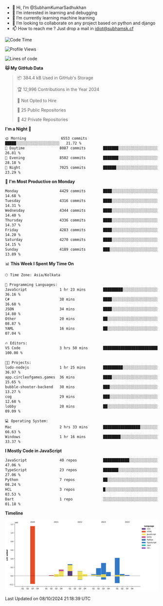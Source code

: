 - 👋 Hi, I’m @SubhamKumarSadhukhan
- 👀 I’m interested in learning and debugging
- 🌱 I’m currently learning machine learning
- 💞️ I’m looking to collaborate on any project based on python and django
- 📫 How to reach me ?
      Just drop a mail in idiot@subhamsk.cf

<!---
SubhamKumarSadhukhan/SubhamKumarSadhukhan is a ✨ special ✨ repository because its `README.md` (this file) appears on your GitHub profile.
You can click the Preview link to take a look at your changes.
--->


<!--START_SECTION:waka-->
![Code Time](http://img.shields.io/badge/Code%20Time-2%2C554%20hrs-blue)

![Profile Views](http://img.shields.io/badge/Profile%20Views-3-blue)

![Lines of code](https://img.shields.io/badge/From%20Hello%20World%20I%27ve%20Written-2.8%20million%20lines%20of%20code-blue)

**🐱 My GitHub Data** 

> 📦 384.4 kB Used in GitHub's Storage 
 > 
> 🏆 12,996 Contributions in the Year 2024
 > 
> 🚫 Not Opted to Hire
 > 
> 📜 25 Public Repositories 
 > 
> 🔑 42 Private Repositories 
 > 
**I'm a Night 🦉** 

```text
🌞 Morning                6553 commits        █████░░░░░░░░░░░░░░░░░░░░   21.72 % 
🌆 Daytime                8087 commits        ███████░░░░░░░░░░░░░░░░░░   26.81 % 
🌃 Evening                8502 commits        ███████░░░░░░░░░░░░░░░░░░   28.18 % 
🌙 Night                  7025 commits        ██████░░░░░░░░░░░░░░░░░░░   23.29 % 
```
📅 **I'm Most Productive on Monday** 

```text
Monday                   4429 commits        ████░░░░░░░░░░░░░░░░░░░░░   14.68 % 
Tuesday                  4316 commits        ████░░░░░░░░░░░░░░░░░░░░░   14.31 % 
Wednesday                4344 commits        ████░░░░░░░░░░░░░░░░░░░░░   14.40 % 
Thursday                 4336 commits        ████░░░░░░░░░░░░░░░░░░░░░   14.37 % 
Friday                   4283 commits        ████░░░░░░░░░░░░░░░░░░░░░   14.20 % 
Saturday                 4270 commits        ████░░░░░░░░░░░░░░░░░░░░░   14.15 % 
Sunday                   4189 commits        ███░░░░░░░░░░░░░░░░░░░░░░   13.89 % 
```


📊 **This Week I Spent My Time On** 

```text
🕑︎ Time Zone: Asia/Kolkata

💬 Programming Languages: 
JavaScript               1 hr 23 mins        █████████░░░░░░░░░░░░░░░░   36.16 % 
C#                       38 mins             ████░░░░░░░░░░░░░░░░░░░░░   16.68 % 
JSON                     34 mins             ████░░░░░░░░░░░░░░░░░░░░░   14.80 % 
Other                    20 mins             ██░░░░░░░░░░░░░░░░░░░░░░░   08.87 % 
YAML                     16 mins             ██░░░░░░░░░░░░░░░░░░░░░░░   07.04 % 

🔥 Editors: 
VS Code                  3 hrs 50 mins       █████████████████████████   100.00 % 

🐱‍💻 Projects: 
ludo-nodejs              1 hr 25 mins        █████████░░░░░░░░░░░░░░░░   36.97 % 
app.circleofgames.games  36 mins             ████░░░░░░░░░░░░░░░░░░░░░   15.65 % 
bubble-shooter-backend   30 mins             ███░░░░░░░░░░░░░░░░░░░░░░   13.27 % 
cog                      29 mins             ███░░░░░░░░░░░░░░░░░░░░░░   12.68 % 
lobby                    20 mins             ██░░░░░░░░░░░░░░░░░░░░░░░   09.09 % 

💻 Operating System: 
Mac                      2 hrs 33 mins       █████████████████░░░░░░░░   66.63 % 
Windows                  1 hr 16 mins        ████████░░░░░░░░░░░░░░░░░   33.37 % 
```

**I Mostly Code in JavaScript** 

```text
JavaScript               40 repos            ████████████░░░░░░░░░░░░░   47.06 % 
TypeScript               23 repos            ███████░░░░░░░░░░░░░░░░░░   27.06 % 
Python                   7 repos             ██░░░░░░░░░░░░░░░░░░░░░░░   08.24 % 
HCL                      3 repos             █░░░░░░░░░░░░░░░░░░░░░░░░   03.53 % 
Dart                     1 repo              ░░░░░░░░░░░░░░░░░░░░░░░░░   01.18 % 
```



**Timeline**

![Lines of Code chart](https://raw.githubusercontent.com/SubhamKumarSadhukhan/SubhamKumarSadhukhan/main/assets/bar_graph.png)


 Last Updated on 08/10/2024 21:18:39 UTC
<!--END_SECTION:waka-->
